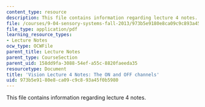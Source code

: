 ```yaml
---
content_type: resource
description: This file contains information regarding lecture 4 notes.
file: /courses/9-04-sensory-systems-fall-2013/973b5e9180e8ca09c9c893a45f0b5980_MIT9_04F13_Vis4.pdf
file_type: application/pdf
learning_resource_types:
- Lecture Notes
ocw_type: OCWFile
parent_title: Lecture Notes
parent_type: CourseSection
parent_uid: 158dd9fa-3088-54ef-a55c-8820faeeda35
resourcetype: Document
title: 'Vision Lecture 4 Notes: The ON and OFF channels'
uid: 973b5e91-80e8-ca09-c9c8-93a45f0b5980
---
```

This file contains information regarding lecture 4 notes.

